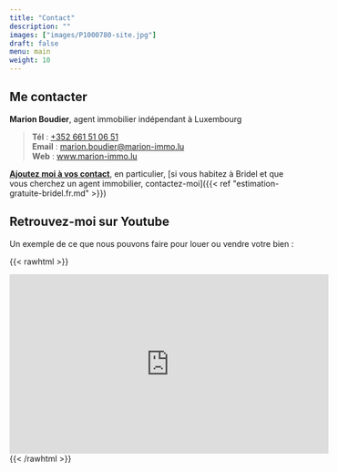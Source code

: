 ```yaml
---
title: "Contact"
description: ""
images: ["images/P1000780-site.jpg"]
draft: false
menu: main
weight: 10
---
```




## Me contacter

<b>Marion Boudier</b>, agent immobilier indépendant à Luxembourg

> **Tél** : <a href="tel:+352%20661%2051%2006%2051">+352 661 51 06 51</a> <br/>
> **Email** : <a href="mailto:marion.boudier@marion-immo.lu" alt="Email">marion.boudier@marion-immo.lu</a> <br/>
> **Web** : <a href="https://www.marion-immo.lu" >www.marion-immo.lu</a>   <br/>

<a href="/vcard/marion-boudier-remax.vcf" alt="VCard"><b>Ajoutez moi à vos contact</b></a>, en particulier, [si vous habitez à Bridel et que vous cherchez un agent immobilier, contactez-moi]({{< ref  "estimation-gratuite-bridel.fr.md" >}})

## Retrouvez-moi sur Youtube

Un exemple de ce que nous pouvons faire pour louer ou vendre votre bien : 

{{< rawhtml >}}
<div class="youtubevideowrap">
    <div class="video-container">
    <iframe width="560" height="315" src="https://www.youtube.com/embed/Y4GGS9TNRoI" frameborder="0" allow="accelerometer; autoplay; encrypted-media; gyroscope; picture-in-picture" allowfullscreen></iframe>
    </div>
</div>
{{< /rawhtml >}}
